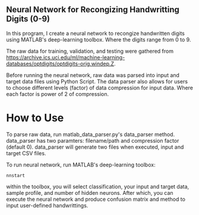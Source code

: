 ## Neural Network for Recongizing Handwritting Digits (0-9)
In this program, I create a neural network to recongize handwritten digits using MATLAB's deep-learning toolbox. Where the digits range from 0 to 9. 

The raw data for training, validation, and testing were gathered from https://archive.ics.uci.edu/ml/machine-learning-databases/optdigits/optdigits-orig.windep.Z.

Before running the neural network, raw data was parsed into input and target data files using Python Script. The data parser also allows for users to choose different levels (factor) of data compression for input data. Where each factor is power of 2 of compression. 

# How to Use
To parse raw data, run matlab_data_parser.py's data_parser method. data_parser has two paramters: filename/path and compression factor (default 0). data_parser will generate two files when executed, input and target CSV files. 

To run neural network, run MATLAB's deep-learning toolbox:
```
nnstart
```
within the toolbox, you will select classification, your input and target data, sample profile, and number of hidden neurons. After which, you can execute the neural network and produce confusion matrix and method to input user-defined handwrittings.  